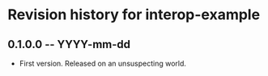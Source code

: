 # Revision history for interop-example

## 0.1.0.0 -- YYYY-mm-dd

* First version. Released on an unsuspecting world.
